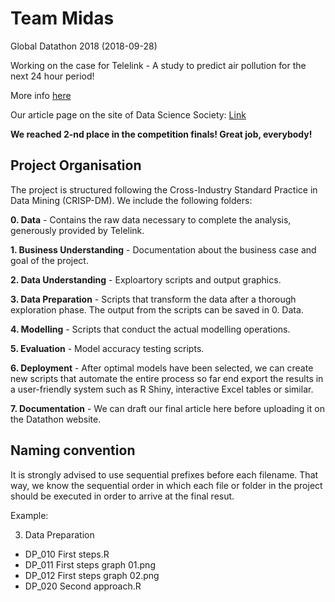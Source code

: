 # Team Midas
Global Datathon 2018 (2018-09-28)

Working on the case for Telelink - A study to predict air pollution for the next 24 hour period!

More info [here](https://www.datasciencesociety.net/the-telelink-case-one-step-closer-to-a-better-air-quality-and-city/)

Our article page on the site of Data Science Society: [Link](https://github.com/Bugzey/Team-Midas)

**We reached 2-nd place in the competition finals! Great job, everybody!**


## Project Organisation
The project is structured following the Cross-Industry Standard Practice in Data Mining (CRISP-DM). We include the following folders:

**0. Data** - Contains the raw data necessary to complete the analysis, generously provided by Telelink.

**1. Business Understanding** - Documentation about the business case and goal of the project.

**2. Data Understanding** - Exploartory scripts and output graphics.

**3. Data Preparation** - Scripts that transform the data after a thorough exploration phase. The output from the scripts can be saved in 0. Data.

**4. Modelling** - Scripts that conduct the actual modelling operations.

**5. Evaluation** - Model accuracy testing scripts.

**6. Deployment** - After optimal models have been selected, we can create new scripts that automate the entire process so far end export the results in a user-friendly system such as R Shiny, interactive Excel tables or similar. 

**7. Documentation** - We can draft our final article here before uploading it on the Datathon website.

## Naming convention
It is strongly advised to use sequential prefixes before each filename. That way, we know the sequential order in which
each file or folder in the project should be executed in order to arrive at the final resut.

Example:

3. Data Preparation

* DP\_010 First steps.R
* DP\_011 First steps graph 01.png
* DP\_012 First steps graph 02.png
* DP\_020 Second approach.R

